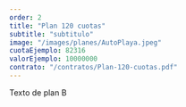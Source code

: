 ```yaml
---
order: 2
title: "Plan 120 cuotas"
subtitle: "subtitulo"
image: "/images/planes/AutoPlaya.jpeg"
cuotaEjemplo: 82316
valorEjemplo: 10000000
contrato: "/contratos/Plan-120-cuotas.pdf"
---
```


Texto de plan B
